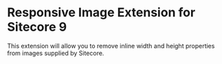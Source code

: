 ﻿# Responsive Image Extension for Sitecore 9

This extension will allow you to remove inline width and height properties from images supplied by Sitecore.